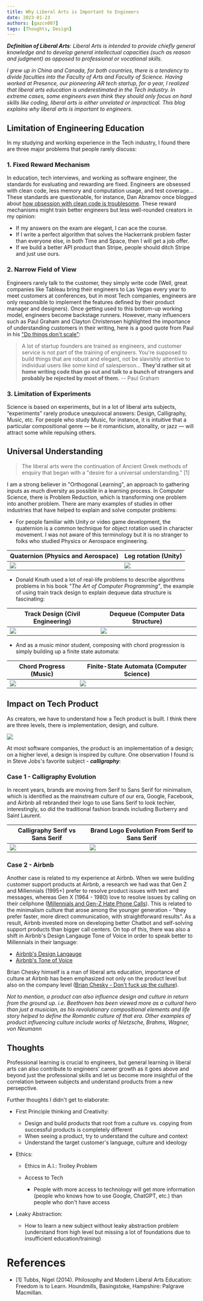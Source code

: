 ```yaml
---
title: Why Liberal Arts is Important to Engineers
date: 2023-01-23
authors: [gazcn007]
tags: [Thoughts, Design]
---
```


_**Definition of Liberal Arts**: Liberal Arts is intended to provide chiefly general knowledge and to develop general intellectual capacities (such as reason and judgment) as opposed to professional or vocational skills._

_I grew up in China and Canada, for both countries, there is a tendency to divide faculties into the Faculty of Arts and Faculty of Science. Having worked at Presence, our pioneering AR tech startup, for a year, I realized that liberal arts education is underestimated in the Tech industry. In extreme cases, some engineers even think they should only focus on hard skills like coding, liberal arts is either unrelated or impractical. This blog explains why liberal arts is important to engineers._

## Limitation of Engineering Education

In my studying and working experience in the Tech industry, I found there are three major problems that people rarely discuss:

### 1. Fixed Reward Mechanism

In education, tech interviews, and working as software engineer, the standards for evaluating and rewarding are fixed. Engineers are obsessed with clean code, less memory and computation usage, and test coverage... These standards are questionable, for instance, Dan Abramov once blogged about [how obsession with clean code is troublesome](https://overreacted.io/goodbye-clean-code/). These reward mechanisms might train better engineers but less well-rounded creators in my opinion:

- If my answers on the exam are elegant, I can ace the course.
- If I write a perfect algorithm that solves the Hackerrank problem faster than everyone else, in both Time and Space, then I will get a job offer.
- If we build a better API product than Stripe, people should ditch Stripe and just use ours.

### 2. Narrow Field of View

Engineers rarely talk to the customer, they simply write code (Well, great companies like Tableau bring their engineers to Las Vegas every year to meet customers at conferences, but in most Tech companies, engineers are only responsible to implement the features defined by their product manager and designers). Once getting used to this bottom-up working model, engineers become backstage runners. However, many influencers such as Paul Graham and Clayton Christensen highlighted the importance of understanding customers in their writing, here is a good quote from Paul in his ["Do things don't scale"](http://paulgraham.com/ds.html):

> A lot of startup founders are trained as engineers, and customer service is not part of the training of engineers. You're supposed to build things that are robust and elegant, not be slavishly attentive to individual users like some kind of salesperson... **They'd rather sit at home writing code than go out and talk to a bunch of strangers and probably be rejected by most of them.** -- Paul Graham

### 3. Limitation of Experiments

Science is based on experiments, but in a lot of liberal arts subjects, “experiments” rarely produce unequivocal answers: Design, Calligraphy, Music, etc. For people who study Music, for instance, it is intuitive that a particular compositional genre — be it romanticism, atonality, or jazz — will attract some while repulsing others.

## Universal Understanding

> The liberal arts were the continuation of Ancient Greek methods of enquiry that began with a "desire for a universal understanding." [1]

I am a strong believer in "Orthogonal Learning", an approach to gathering inputs as much diversity as possible in a learning process. In Computer Science, there is Problem Reduction, which is transforming one problem into another problem. There are many examples of studies in other industries that have helped to explain and solve computer problems:

- For people familiar with Unity or video game development, the quaternion is a common technique for object rotation used in character movement. I was not aware of this terminology but it is no stranger to folks who studied Physics or Aerospace engineering.

| Quaternion (Physics and Aerospace) | Leg rotation (Unity) |
| ---------------------------------- | -------------------- |
| ![](airplane.jpg)                  | ![](human.jpeg)      |

- Donald Knuth used a lot of real-life problems to describe algorithms problems in his book _"The Art of Computer Programming"_, the example of using train track design to explain dequeue data structure is fascinating:

| Track Design (Civil Engineering) | Dequeue (Computer Data Structure) |
| -------------------------------- | --------------------------------- |
| ![](track.jpeg)                  | ![](dequeue.png)                  |

- And as a music minor student, composing with chord progression is simply building up a finite state automata:

| Chord Progress (Music)      | Finite-State Automata (Computer Science) |
| --------------------------- | ---------------------------------------- |
| ![](chord-progression.jpeg) | ![](finite-state-automata.png)           |

<!--truncate-->

## Impact on Tech Product

As creators, we have to understand how a Tech product is built. I think there are three levels, there is implementation, design, and culture.

![](sketch.png)

At most software companies, the product is an implementation of a design; on a higher level, a design is inspired by culture. One observation I found is in Steve Jobs's favorite subject - _**calligraphy**_:

### Case 1 - Calligraphy Evolution

In recent years, brands are moving from Serif to Sans Serif for minimalism, which is identified as the mainstream culture of our era, Google, Facebook, and Airbnb all rebranded their logo to use Sans Serif to look techier, interestingly, so did the traditional fashion brands including Burberry and Saint Laurent.

| Calligraphy Serif vs Sans Serif | Brand Logo Evolution From Serif to Sans Serif |
| ------------------------------- | --------------------------------------------- |
| ![](serif-vs-sans-serif.png)    | ![](brands.png)                               |

### Case 2 - Airbnb

Another case is related to my experience at Airbnb. When we were building customer support products at Airbnb, a research we had was that Gen Z and Millennials (1995+) prefer to resolve product issues with text and messages, whereas Gen X (1964 - 1980) love to resolve issues by calling on their cellphone ([Millennials and Gen-Z Hate Phone Calls](https://godeskless.com/blog/millennials-and-gen-z-companies-adapt/)). This is related to the minimalism culture that arose among the younger generation - "they prefer faster, more direct communication, with straightforward results". As a result, Airbnb invested more on developing better Chatbot and self-solving support products than bigger call centers. On top of this, there was also a shift in Airbnb's Design Langauge Tone of Voice in order to speak better to Millennials in their language:

- [Airbnb's Design Langauge](https://airbnb.design/building-a-visual-language/)
- [Airbnb's Tone of Voice](https://airbnb.design/content-strategy-at-airbnb/)

Brian Chesky himself is a man of liberal arts education, importance of culture at Airbnb has been emphasized not only on the product level but also on the company level ([Brian Chesky - Don't fuck up the culture](https://medium.com/@bchesky/dont-fuck-up-the-culture-597cde9ee9d4)).

_Not to mention, a product can also influence design and culture in return from the ground up. i.e. Beethoven has been viewed more as a cultural hero than just a musician, as his revolutionary compositional elements and life story helped to define the Romantic culture of that era. Other examples of product influencing culture include works of Nietzsche, Brahms, Wagner, von Neumann_

## Thoughts

Professional learning is crucial to engineers, but general learning in liberal arts can also contribute to engineers' career growth as it goes above and beyond just the professional skills and let us become more insightful of the correlation between subjects and understand products from a new persepctive.

Further thoughts I didn't get to elaborate:

- First Principle thinking and Creativity:

  - Design and build products that root from a culture vs. copying from successful products is completely different
  - When seeing a product, try to understand the culture and context
  - Understand the target customer's language, culture and ideology

- Ethics:

  - Ethics in A.I.: Trolley Problem
  - Access to Tech

    - People with more access to technology will get more information (people who knows how to use Google, ChatGPT, etc.) than people who don't have access

- Leaky Abstraction:
  - How to learn a new subject without leaky abstraction problem (understand from high level but missing a lot of foundations due to insufficient education/training)

# References

- [1] Tubbs, Nigel (2014). Philosophy and Modern Liberal Arts Education: Freedom is to Learn. Houndmills, Basingstoke, Hampshire: Palgrave Macmillan.

